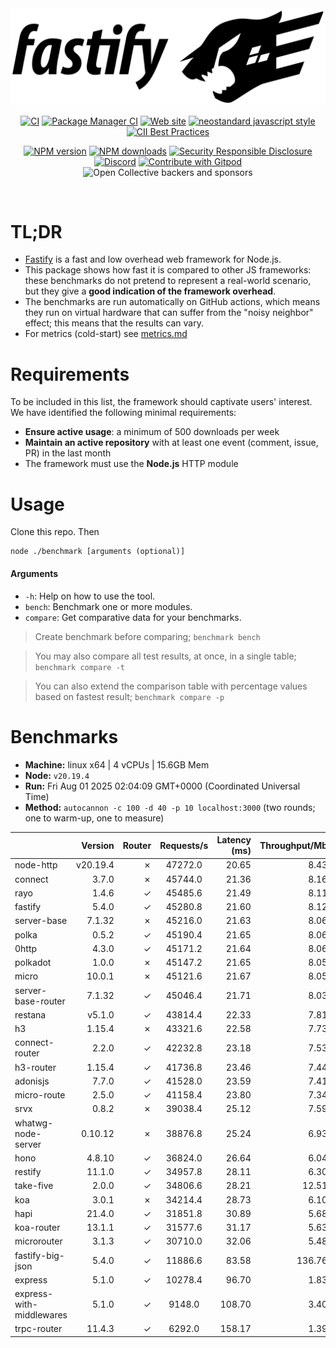 <div align="center"> <a href="https://fastify.dev/">
    <img
      src="https://github.com/fastify/graphics/raw/HEAD/fastify-landscape-outlined.svg"
      width="650"
      height="auto"
    />
  </a>
</div>

<div align="center">

[![CI](https://github.com/fastify/fastify/actions/workflows/ci.yml/badge.svg?branch=main)](https://github.com/fastify/fastify/actions/workflows/ci.yml)
[![Package Manager
CI](https://github.com/fastify/fastify/actions/workflows/package-manager-ci.yml/badge.svg?branch=main)](https://github.com/fastify/fastify/actions/workflows/package-manager-ci.yml)
[![Web
site](https://github.com/fastify/fastify/actions/workflows/website.yml/badge.svg?branch=main)](https://github.com/fastify/fastify/actions/workflows/website.yml)
[![neostandard javascript style](https://img.shields.io/badge/code_style-neostandard-brightgreen?style=flat)](https://github.com/neostandard/neostandard)
[![CII Best Practices](https://bestpractices.coreinfrastructure.org/projects/7585/badge)](https://bestpractices.coreinfrastructure.org/projects/7585)

</div>

<div align="center">

[![NPM
version](https://img.shields.io/npm/v/fastify.svg?style=flat)](https://www.npmjs.com/package/fastify)
[![NPM
downloads](https://img.shields.io/npm/dm/fastify.svg?style=flat)](https://www.npmjs.com/package/fastify)
[![Security Responsible
Disclosure](https://img.shields.io/badge/Security-Responsible%20Disclosure-yellow.svg)](https://github.com/fastify/fastify/blob/main/SECURITY.md)
[![Discord](https://img.shields.io/discord/725613461949906985)](https://discord.gg/fastify)
[![Contribute with Gitpod](https://img.shields.io/badge/Contribute%20with-Gitpod-908a85?logo=gitpod&color=blue)](https://gitpod.io/#https://github.com/fastify/fastify)
![Open Collective backers and sponsors](https://img.shields.io/opencollective/all/fastify)

</div>

<br />

# TL;DR

* [Fastify](https://github.com/fastify/fastify) is a fast and low overhead web framework for Node.js.
* This package shows how fast it is compared to other JS frameworks: these benchmarks do not pretend to represent a real-world scenario, but they give a **good indication of the framework overhead**.
* The benchmarks are run automatically on GitHub actions, which means they run on virtual hardware that can suffer from the "noisy neighbor" effect; this means that the results can vary.
* For metrics (cold-start) see [metrics.md](./METRICS.md)

# Requirements

To be included in this list, the framework should captivate users' interest. We have identified the following minimal requirements:
- **Ensure active usage**: a minimum of 500 downloads per week
- **Maintain an active repository** with at least one event (comment, issue, PR) in the last month
- The framework must use the **Node.js** HTTP module

# Usage

Clone this repo. Then

```
node ./benchmark [arguments (optional)]
```

#### Arguments

* `-h`: Help on how to use the tool.
* `bench`:  Benchmark one or more modules.
* `compare`: Get comparative data for your benchmarks.

> Create benchmark before comparing; `benchmark bench`

> You may also compare all test results, at once, in a single table; `benchmark compare -t`

> You can also extend the comparison table with percentage values based on fastest result; `benchmark compare -p`
# Benchmarks

* __Machine:__ linux x64 | 4 vCPUs | 15.6GB Mem
* __Node:__ `v20.19.4`
* __Run:__ Fri Aug 01 2025 02:04:09 GMT+0000 (Coordinated Universal Time)
* __Method:__ `autocannon -c 100 -d 40 -p 10 localhost:3000` (two rounds; one to warm-up, one to measure)

|                          | Version  | Router | Requests/s | Latency (ms) | Throughput/Mb |
| :--                      | --:      | --:    | :-:        | --:          | --:           |
| node-http                | v20.19.4 | ✗      | 47272.0    | 20.65        | 8.43          |
| connect                  | 3.7.0    | ✗      | 45744.0    | 21.36        | 8.16          |
| rayo                     | 1.4.6    | ✓      | 45485.6    | 21.49        | 8.11          |
| fastify                  | 5.4.0    | ✓      | 45280.8    | 21.60        | 8.12          |
| server-base              | 7.1.32   | ✗      | 45216.0    | 21.63        | 8.06          |
| polka                    | 0.5.2    | ✓      | 45190.4    | 21.65        | 8.06          |
| 0http                    | 4.3.0    | ✓      | 45171.2    | 21.64        | 8.06          |
| polkadot                 | 1.0.0    | ✗      | 45147.2    | 21.65        | 8.05          |
| micro                    | 10.0.1   | ✗      | 45121.6    | 21.67        | 8.05          |
| server-base-router       | 7.1.32   | ✓      | 45046.4    | 21.71        | 8.03          |
| restana                  | v5.1.0   | ✓      | 43814.4    | 22.33        | 7.81          |
| h3                       | 1.15.4   | ✗      | 43321.6    | 22.58        | 7.73          |
| connect-router           | 2.2.0    | ✓      | 42232.8    | 23.18        | 7.53          |
| h3-router                | 1.15.4   | ✓      | 41736.8    | 23.46        | 7.44          |
| adonisjs                 | 7.7.0    | ✓      | 41528.0    | 23.59        | 7.41          |
| micro-route              | 2.5.0    | ✓      | 41158.4    | 23.80        | 7.34          |
| srvx                     | 0.8.2    | ✗      | 39038.4    | 25.12        | 7.59          |
| whatwg-node-server       | 0.10.12  | ✗      | 38876.8    | 25.24        | 6.93          |
| hono                     | 4.8.10   | ✓      | 36824.0    | 26.64        | 6.04          |
| restify                  | 11.1.0   | ✓      | 34957.8    | 28.11        | 6.30          |
| take-five                | 2.0.0    | ✓      | 34806.6    | 28.21        | 12.51         |
| koa                      | 3.0.1    | ✗      | 34214.4    | 28.73        | 6.10          |
| hapi                     | 21.4.0   | ✓      | 31851.8    | 30.89        | 5.68          |
| koa-router               | 13.1.1   | ✓      | 31577.6    | 31.17        | 5.63          |
| microrouter              | 3.1.3    | ✓      | 30710.0    | 32.06        | 5.48          |
| fastify-big-json         | 5.4.0    | ✓      | 11886.6    | 83.58        | 136.76        |
| express                  | 5.1.0    | ✓      | 10278.4    | 96.70        | 1.83          |
| express-with-middlewares | 5.1.0    | ✓      | 9148.0     | 108.70       | 3.40          |
| trpc-router              | 11.4.3   | ✓      | 6292.0     | 158.17       | 1.39          |
